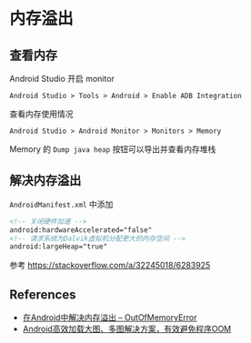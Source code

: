 # 内存溢出

## 查看内存

Android Studio 开启 monitor

```
Android Studio > Tools > Android > Enable ADB Integration
```

查看内存使用情况

```
Android Studio > Android Monitor > Monitors > Memory
```

Memory 的 `Dump java heap` 按钮可以导出并查看内存堆栈

## 解决内存溢出

`AndroidManifest.xml` 中添加

```xml
<!-- 关闭硬件加速 -->
android:hardwareAccelerated="false"
<!-- 请求系统为Dalvik虚拟机分配更大的内存空间 -->
android:largeHeap="true"
```

参考 <https://stackoverflow.com/a/32245018/6283925>

## References

* [在Android中解决内存溢出 – OutOfMemoryError](http://blog.chengdazhi.com/index.php/89)
* [ Android高效加载大图、多图解决方案，有效避免程序OOM ](http://blog.csdn.net/guolin_blog/article/details/9316683)
